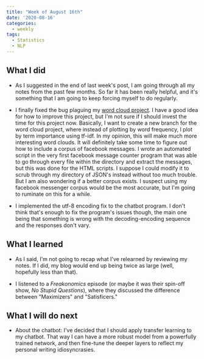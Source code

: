 ```yaml
---
title: "Week of August 16th"
date: '2020-08-16'
categories:
  - weekly
tags:
  - Statistics
  - NLP
---
```


## What I did

- As I suggested in the end of last week's post, I am going through all my notes from the past few months. So far it has been really helpful, and it's something that I am going to keep forcing myself to do regularly.

- I finally fixed the bug plaguing my [word cloud project](https://github.com/jthaller/word_cloud). I have a good idea for how to improve this project, but I'm not sure if I should invest the time for this project now. Basically, I want to create a new branch for the word cloud project, where instead of plotting by word frequency, I plot by term importance using tf-idf. In my opinion, this will make much more interesting word clouds. It will definitely take some time to figure out how to include a corpus of facebook messages. I wrote an automated script in the very first facebook message counter program that was able to go through every file within the directory and extract the messages, but this was done for the HTML scripts. I suppose I could modify it to scrub through my directory of JSON's instead without too much trouble. But I am also wondering if a better corpus exists. I suspect using my facebook messenger corpus would be the most accurate, but I'm going to ruminate on this for a while.

- I implemented the utf-8 encoding fix to the chatbot program. I don't think that's enough to fix the program's issues though, the main one being that something is wrong with the decoding-encoding sequence and the responses don't vary.

## What I learned

- As I said, I'm not going to recap what I've relearned by reviewing my notes. If I did, my blog would end up being twice as large (well, hopefully less than that).

- I listened to a *Freakonomics* episode (or maybe it was their spin-off show, *No Stupid Questions*), where they discussed the difference between "Maximizers" and "Satisficers."  

## What I will do next

- About the chatbot: I've decided that I should apply transfer learning to my chatbot. That way I can have a more robust model from a powerfully trained network, and then fine-tune the deeper layers to reflect my personal writing idiosyncrasies.
